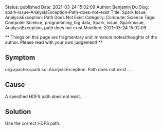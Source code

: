 Status: published
Date: 2021-03-24 15:02:09
Author: Benjamin Du
Slug: spark-issue-AnalysisException-Path-does-not-exist
Title: Spark Issue: AnalysisException: Path Does Not Exist
Category: Computer Science
Tags: Computer Science, programming, big data, Spark, issue, Spark issue, AnalysisException, path does not exist
Modified: 2021-03-24 15:02:09

**
Things on this page are fragmentary and immature notes/thoughts of the author.
Please read with your own judgement!
**

## Symptom

org.apache.spark.sql.AnalysisException: Path does not exist ...

## Cause

A specified HDFS path does not exist.

## Solution

Use the correct HDFS path.